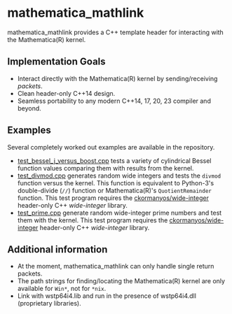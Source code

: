 mathematica_mathlink
==================

mathematica_mathlink provides a C++ template header for interacting with the Mathematica(R) kernel.

## Implementation Goals

  - Interact directly with the Mathematica(R) kernel by sending/receiving _packets_.
  - Clean header-only C++14 design.
  - Seamless portability to any modern C++14, 17, 20, 23 compiler and beyond.

## Examples

Several completely worked out examples are available in the repository.

  - [test_bessel_j_versus_boost.cpp](./test/test_bessel_j_versus_boost.cpp) tests a variety of cylindrical Bessel function values comparing them with results from the kernel.
  - [test_divmod.cpp](./test/test_divmod.cpp) generates random wide integers and tests the `divmod` function versus the kernel. This function is equivalent to Python-3's double-divide (`//`) function or Mathematica(R)'s `QuotientRemainder` function. This test program requires the [ckormanyos/wide-integer](https://github.com/ckormanyos/wide-integer) header-only C++ _wide_-_integer_ library.
  - [test_prime.cpp](./test/test_prime.cpp) generate random wide-integer prime numbers and test them with the kernel. This test program requires the [ckormanyos/wide-integer](https://github.com/ckormanyos/wide-integer) header-only C++ _wide_-_integer_ library.

## Additional information

  - At the moment, mathematica_mathlink can only handle single return packets.
  - The path strings for finding/locating the Mathematica(R) kernel are only available for `Win*`, not for `*nix`.
  - Link with wstp64i4.lib and run in the presence of wstp64i4.dll (proprietary libraries).
